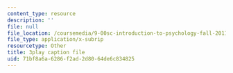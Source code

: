 ```yaml
---
content_type: resource
description: ''
file: null
file_location: /coursemedia/9-00sc-introduction-to-psychology-fall-2011/71bf8a6a6286f2ad2d8064de6c834825_gRe7dy2HSTg.srt
file_type: application/x-subrip
resourcetype: Other
title: 3play caption file
uid: 71bf8a6a-6286-f2ad-2d80-64de6c834825
---
```

